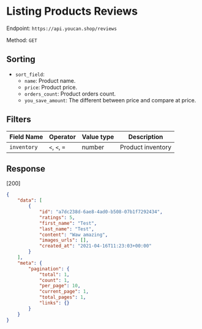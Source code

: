 # Listing Products Reviews

Endpoint: `https://api.youcan.shop/reviews` 

Method: `GET`

## Sorting

- `sort_field`:
  - `name`: Product name.
  - `price`: Product price.
  - `orders_count`: Product orders count.
  - `you_save_amount`: The different between price and compare at price.

## Filters

| Field Name | Operator | Value type | Description |
| --- | --- | --- | --- |
| `inventory` | `<`, `<`, `=` | number | Product inventory |



## Response

[200]

```json
{
    "data": [
        {
            "id": "a7dc238d-6ae8-4ad0-b508-07b1f7292434",
            "ratings": 5,
            "first_name": "Test",
            "last_name": "Test",
            "content": "Waw amazing",
            "images_urls": [],
            "created_at": "2021-04-16T11:23:03+00:00"
        }
    ],
    "meta": {
        "pagination": {
            "total": 1,
            "count": 1,
            "per_page": 10,
            "current_page": 1,
            "total_pages": 1,
            "links": {}
        }
    }
}
```
